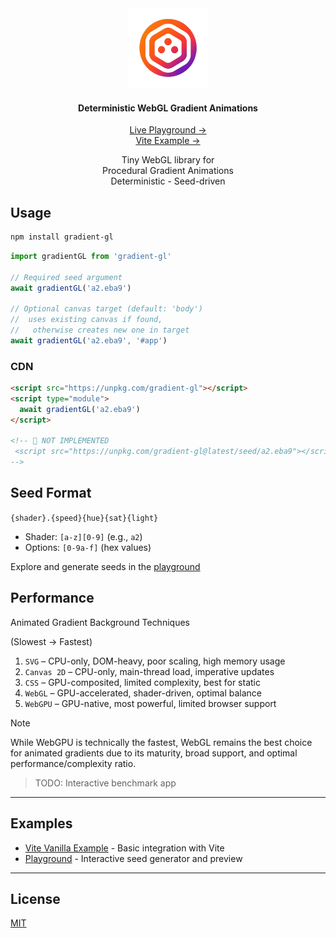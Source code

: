 <div align="center">
    <img src="docs/public/logo.png" alt="demo" height="128" />
    <h4>Deterministic WebGL Gradient Animations</h4>
    <p>
        <a href="https://metaory.github.io/gradient-gl/" target="_blank" rel="noopener noreferrer">
            Live Playground →
        </a>
        <br>
        <a href="https://metaory.github.io/gradient-gl/vite-vanilla/" target="_blank" rel="noopener noreferrer">
            Vite Example →
        </a>
    </p>
    Tiny WebGL library for
    <br>
    Procedural Gradient Animations
    <br>
    Deterministic - Seed-driven
</div>

## Usage

```sh
npm install gradient-gl
```

```js
import gradientGL from 'gradient-gl'

// Required seed argument
await gradientGL('a2.eba9')

// Optional canvas target (default: 'body')
//  uses existing canvas if found,
//   otherwise creates new one in target
await gradientGL('a2.eba9', '#app')
```

### CDN

```html
<script src="https://unpkg.com/gradient-gl"></script>
<script type="module">
  await gradientGL('a2.eba9')
</script>

<!-- 🚧 NOT IMPLEMENTED
 <script src="https://unpkg.com/gradient-gl@latest/seed/a2.eba9"></script>
-->
```

## Seed Format

`{shader}.{speed}{hue}{sat}{light}`

- Shader: `[a-z][0-9]` (e.g., `a2`)
- Options: `[0-9a-f]` (hex values)

Explore and generate seeds in the <a href="https://metaory.github.io/gradient-gl/" target="_blank" rel="noopener noreferrer">playground</a>

## Performance

Animated Gradient Background Techniques

(Slowest → Fastest)

1. `SVG` – CPU-only, DOM-heavy, poor scaling, high memory usage
2. `Canvas 2D` – CPU-only, main-thread load, imperative updates
3. `CSS` – GPU-composited, limited complexity, best for static
4. `WebGL` – GPU-accelerated, shader-driven, optimal balance
5. `WebGPU` – GPU-native, most powerful, limited browser support

> [!NOTE]
> While WebGPU is technically the fastest, WebGL remains the best choice for animated gradients due to its maturity, broad support, and optimal performance/complexity ratio.

> TODO: Interactive benchmark app

---

## Examples

- <a href="https://metaory.github.io/gradient-gl/vite-vanilla/" target="_blank" rel="noopener noreferrer">Vite Vanilla Example</a> - Basic integration with Vite
- <a href="https://metaory.github.io/gradient-gl/" target="_blank" rel="noopener noreferrer">Playground</a> - Interactive seed generator and preview

---

## License

[MIT](LICENSE)
